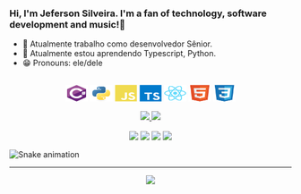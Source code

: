 ### Hi, I'm Jeferson Silveira. I'm a fan of technology, software development and music!👋

- 🔭 Atualmente trabalho como desenvolvedor Sênior.
- 🌱 Atualmente estou aprendendo Typescript, Python.
- 😁 Pronouns: ele/dele

<div style="display: inline_block" align="center"><br>
  <img align="center" alt="Jef-Csharp" height="30" width="40" src="https://raw.githubusercontent.com/devicons/devicon/master/icons/csharp/csharp-original.svg">
  <img align="center" alt="Jef-Python" height="30" width="40" src="https://raw.githubusercontent.com/devicons/devicon/master/icons/python/python-original.svg">
  <img align="center" alt="Jef-Js" height="30" width="40" src="https://raw.githubusercontent.com/devicons/devicon/master/icons/javascript/javascript-plain.svg">
  <img align="center" alt="Jef-Ts" height="30" width="40" src="https://raw.githubusercontent.com/devicons/devicon/master/icons/typescript/typescript-plain.svg">
  <img align="center" alt="Jef-React" height="30" width="40" src="https://raw.githubusercontent.com/devicons/devicon/master/icons/react/react-original.svg">
  <img align="center" alt="Jef-HTML" height="30" width="40" src="https://raw.githubusercontent.com/devicons/devicon/master/icons/html5/html5-original.svg">
  <img align="center" alt="Jef-CSS" height="30" width="40" src="https://raw.githubusercontent.com/devicons/devicon/master/icons/css3/css3-original.svg">
</div>

<br>
<div align=center>
  <a href="https://github.com/jefersondevsouza">
  <img height="170em" src="https://github-readme-stats.vercel.app/api?username=jefersondevsouza&show_icons=true&theme=dracula&include_all_commits=true&count_private=true"/>
  <img height="170em" src="https://github-readme-stats.vercel.app/api/top-langs/?username=jefersondevsouza&layout=compact&langs_count=7&theme=dracula"/>
</div>
<br>
 <div align="center">
     <a href="https://www.linkedin.com/in/jeferson-silveira-916a1027/" target="_blank"><img src="https://img.shields.io/badge/-LinkedIn-%230077B5?style=for-the-badge&logo=linkedin&logoColor=white" target="_blank"></a>
     <a href = "mailto:jefersoncomp@gmail.com"><img src="https://img.shields.io/badge/-Gmail-%23333?style=for-the-badge&logo=gmail&logoColor=white" target="_blank"></a>
     <a href="https://www.https://www.youtube.com/channel/UCcLZU9f4A4-ptoleRiVysRw" target="_blank"><img src="https://img.shields.io/badge/YouTube-FF0000?style=for-the-badge&logo=youtube&logoColor=white" target="_blank"></a>
  <a href="https://instagram.com/jefersonsilveira5" target="_blank"><img src="https://img.shields.io/badge/-Instagram-%23E4405F?style=for-the-badge&logo=instagram&logoColor=white" target="_blank"></a>
  </div>
  
  ![Snake animation](https://github.com/jefersondevsouza/jefersondevsouza/blob/output/github-contribution-grid-snake.svg)
  
 ---
 <p align="center">
   <img alingn="center" src="https://profile-counter.glitch.me/jefersondevsouza/count.svg" />
 </p>

